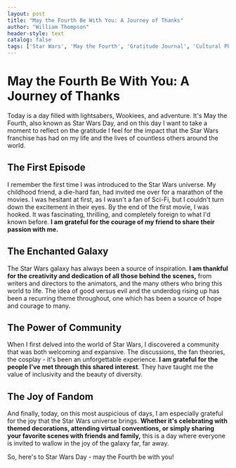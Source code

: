 ```yaml
---
layout: post
title: "May the Fourth Be With You: A Journey of Thanks"
author: "William Thompson"
header-style: text
catalog: false
tags: ['Star Wars', 'May the Fourth', 'Gratitude Journal', 'Cultural Phenomenon', 'Fandom', 'Community']
---
```


# May the Fourth Be With You: A Journey of Thanks  

Today is a day filled with lightsabers, Wookiees, and adventure. It's May the Fourth, also known as Star Wars Day, and on this day I want to take a moment to reflect on the gratitude I feel for the impact that the Star Wars franchise has had on my life and the lives of countless others around the world.  

## The First Episode  

I remember the first time I was introduced to the Star Wars universe. My childhood friend, a die-hard fan, had invited me over for a marathon of the movies. I was hesitant at first, as I wasn't a fan of Sci-Fi, but I couldn't turn down the excitement in their eyes. By the end of the first movie, I was hooked. It was fascinating, thrilling, and completely foreign to what I'd known before. **I am grateful for the courage of my friend to share their passion with me.**  

## The Enchanted Galaxy  

The Star Wars galaxy has always been a source of inspiration. **I am thankful for the creativity and dedication of all those behind the scenes,** from writers and directors to the animators, and the many others who bring this world to life. The idea of good versus evil and the underdog rising up has been a recurring theme throughout, one which has been a source of hope and courage to many.  

## The Power of Community  

When I first delved into the world of Star Wars, I discovered a community that was both welcoming and expansive. The discussions, the fan theories, the cosplay - it's been an unforgettable experience. **I am grateful for the people I've met through this shared interest**. They have taught me the value of inclusivity and the beauty of diversity.  

## The Joy of Fandom  

And finally, today, on this most auspicious of days, I am especially grateful for the joy that the Star Wars universe brings. **Whether it's celebrating with themed decorations, attending virtual conventions, or simply sharing your favorite scenes with friends and family,** this is a day where everyone is invited to wallow in the joy of the galaxy far, far away.  

So, here's to Star Wars Day - may the Fourth be with you!  
